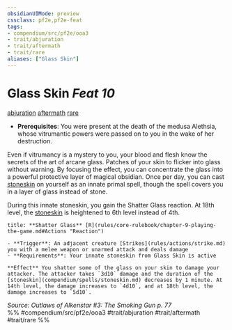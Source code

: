 ```yaml
---
obsidianUIMode: preview
cssclass: pf2e,pf2e-feat
tags:
- compendium/src/pf2e/ooa3
- trait/abjuration
- trait/aftermath
- trait/rare
aliases: ["Glass Skin"]
---
```

# Glass Skin  *Feat 10*  
[abjuration](abjuration.md "Abjuration School Trait")  [aftermath](aftermath-da.md "Aftermath Class Trait")  [rare](rare.md "Rare Rarity Trait")  

- **Prerequisites**: You were present at the death of the medusa Alethsia, whose vitrumantic powers were passed on to you in the wake of her destruction.

Even if vitrumancy is a mystery to you, your blood and flesh know the secrets of the art of arcane glass. Patches of your skin to flicker into glass without warning. By focusing the effect, you can concentrate the glass into a powerful protective layer of magical obsidian. Once per day, you can cast [stoneskin](stoneskin.md) on yourself as an innate primal spell, though the spell covers you in a layer of glass instead of stone.

During this innate stoneskin, you gain the Shatter Glass reaction. At 18th level, the [stoneskin](stoneskin.md) is heightened to 6th level instead of 4th.

```ad-embed-ability
title: **Shatter Glass** [R](rules/core-rulebook/chapter-9-playing-the-game.md#Actions "Reaction")

- **Trigger**: An adjacent creature [Strikes](rules/actions/strike.md) you with a melee weapon or unarmed attack and deals damage
- **Requirements**: Your innate stoneskin from Glass Skin is active

**Effect** You shatter some of the glass on your skin to damage your attacker. The attacker takes `3d10` damage and the duration of the [stoneskin](compendium/spells/stoneskin.md) decreases by 1 minute. At 14th level, the damage increases to `4d10`, and at 18th level, the damage increases to `5d10`.
```

*Source: Outlaws of Alkenstar #3: The Smoking Gun p. 77*  
%% #compendium/src/pf2e/ooa3 #trait/abjuration #trait/aftermath #trait/rare %%